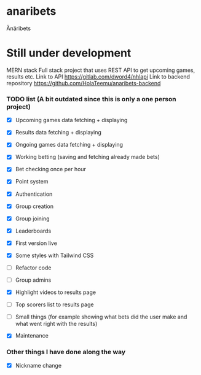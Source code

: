 # anaribets
Änäribets

# Still under development

MERN stack Full stack project that uses REST API to get upcoming games, results etc.
Link to API https://gitlab.com/dword4/nhlapi
Link to backend repository https://github.com/HolaTeemu/anaribets-backend

### TODO list (A bit outdated since this is only a one person project)
- [x] Upcoming games data fetching + displaying
- [x] Results data fetching + displaying
- [x] Ongoing games data fetching + displaying
- [x] Working betting (saving and fetching already made bets)
- [x] Bet checking once per hour
- [x] Point system
- [x] Authentication
- [x] Group creation
- [x] Group joining
- [x] Leaderboards
- [x] First version live
- [x] Some styles with Tailwind CSS
- [ ] Refactor code
- [ ] Group admins
- [x] Highlight videos to results page
- [ ] Top scorers list to results page
- [ ] Small things (for example showing what bets did the user make and what went right with the results)
- [x] Maintenance


### Other things I have done along the way
- [x] Nickname change
